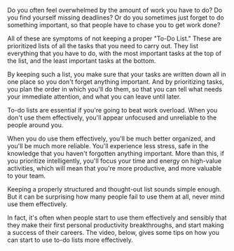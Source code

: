 Do you often feel overwhelmed by the amount of work you have to do? Do you find yourself missing deadlines? Or do you sometimes just forget to do something important, so that people have to chase you to get work done?

All of these are symptoms of not keeping a proper "To-Do List." These are prioritized lists of all the tasks that you need to carry out. They list everything that you have to do, with the most important tasks at the top of the list, and the least important tasks at the bottom.

By keeping such a list, you make sure that your tasks are written down all in one place so you don't forget anything important. And by prioritizing tasks, you plan the order in which you'll do them, so that you can tell what needs your immediate attention, and what you can leave until later.

To-do lists are essential if you're going to beat work overload. When you don't use them effectively, you'll appear unfocused and unreliable to the people around you.

When you do use them effectively, you'll be much better organized, and you'll be much more reliable. You'll experience less stress, safe in the knowledge that you haven't forgotten anything important. More than this, if you prioritize intelligently, you'll focus your time and energy on high-value activities, which will mean that you're more productive, and more valuable to your team.

Keeping a properly structured and thought-out list sounds simple enough. But it can be surprising how many people fail to use them at all, never mind use them effectively.

In fact, it's often when people start to use them effectively and sensibly that they make their first personal productivity breakthroughs, and start making a success of their careers. The video, below, gives some tips on how you can start to use to-do lists more effectively.
